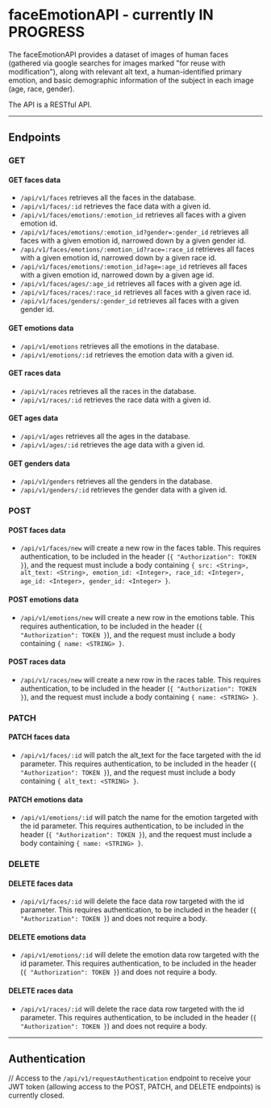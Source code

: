 # faceEmotionAPI - currently **IN PROGRESS**

The faceEmotionAPI provides a dataset of images of human faces (gathered via google searches for images marked "for reuse with modification"), along with relevant alt text, a human-identified primary emotion, and basic demographic information of the subject in each image (age, race, gender).

The API is a RESTful API.

***

## Endpoints
### GET

#### GET faces data
- `/api/v1/faces` retrieves all the faces in the database.
- `/api/v1/faces/:id` retrieves the face data with a given id.
- `/api/v1/faces/emotions/:emotion_id` retrieves all faces with a given emotion id.
- `/api/v1/faces/emotions/:emotion_id?gender=:gender_id` retrieves all faces with a given emotion id, narrowed down by a given gender id.
- `/api/v1/faces/emotions/:emotion_id?race=:race_id` retrieves all faces with a given emotion id, narrowed down by a given race id.
- `/api/v1/faces/emotions/:emotion_id?age=:age_id` retrieves all faces with a given emotion id, narrowed down by a given age id.
- `/api/v1/faces/ages/:age_id` retrieves all faces with a given age id.
- `/api/v1/faces/races/:race_id` retrieves all faces with a given race id.
- `/api/v1/faces/genders/:gender_id` retrieves all faces with a given gender id.

#### GET emotions data
- `/api/v1/emotions` retrieves all the emotions in the database.
- `/api/v1/emotions/:id` retrieves the emotion data with a given id.

#### GET races data
- `/api/v1/races` retrieves all the races in the database.
- `/api/v1/races/:id` retrieves the race data with a given id.

#### GET ages data
- `/api/v1/ages` retrieves all the ages in the database.
- `/api/v1/ages/:id` retrieves the age data with a given id.

#### GET genders data
- `/api/v1/genders` retrieves all the genders in the database.
- `/api/v1/genders/:id` retrieves the gender data with a given id.




### POST

#### POST faces data
- `/api/v1/faces/new` will create a new row in the faces table. This requires authentication, to be included in the header (`{ "Authorization": TOKEN }`), and the request must include a body containing `{ src: <String>, alt_text: <String>, emotion_id: <Integer>, race_id: <Integer>, age_id: <Integer>, gender_id: <Integer> }`.

#### POST emotions data
- `/api/v1/emotions/new` will create a new row in the emotions table. This requires authentication, to be included in the header (`{ "Authorization": TOKEN }`), and the request must include a body containing `{ name: <STRING> }`.

#### POST races data
- `/api/v1/races/new` will create a new row in the races table. This requires authentication, to be included in the header (`{ "Authorization": TOKEN }`), and the request must include a body containing `{ name: <STRING> }`.




### PATCH

#### PATCH faces data
- `/api/v1/faces/:id` will patch the alt_text for the face targeted with the id parameter. This requires authentication, to be included in the header (`{ "Authorization": TOKEN }`), and the request must include a body containing `{ alt_text: <STRING> }`.

#### PATCH emotions data
- `/api/v1/emotions/:id` will patch the name for the emotion targeted with the id parameter. This requires authentication, to be included in the header (`{ "Authorization": TOKEN }`), and the request must include a body containing `{ name: <STRING> }`.



### DELETE

#### DELETE faces data
- `/api/v1/faces/:id` will delete the face data row targeted with the id parameter. This requires authentication, to be included in the header (`{ "Authorization": TOKEN }`) and does not require a body.

#### DELETE emotions data
- `/api/v1/emotions/:id` will delete the emotion data row targeted with the id parameter. This requires authentication, to be included in the header (`{ "Authorization": TOKEN }`) and does not require a body.

#### DELETE races data
- `/api/v1/races/:id` will delete the race data row targeted with the id parameter. This requires authentication, to be included in the header (`{ "Authorization": TOKEN }`) and does not require a body.



***

## Authentication

// Access to the `/api/v1/requestAuthentication` endpoint to receive your JWT token (allowing access to the POST, PATCH, and DELETE endpoints) is currently closed.
